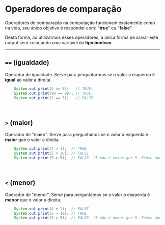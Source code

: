 # Operadores de comparação 
Operadores de comparação na computação funcionam exatamente como na vida, seu único objetivo é responder com:
"__true__" ou "__false__".
 
Desta forma, ao utilizarmos esses operadores, a única forma de salvar este output será
colocando uma variável do __tipo boolean__. 

__________________

## `==` (igualdade)
Operador de igualdade. Serve para perguntarmos se o valor a esquerda é __igual__ ao valor a direita.
```java
    System.out.print(5 == 5);   // TRUE.
    System.out.print(99 == 99); // TRUE.    
    System.out.print(1 == 5);   // FALSE. 
```

<br>

## `>` (maior)
Operador de "maior". Serve para perguntamos se o valor a esquerda é __maior__ que o valor a direita.
```java
    System.out.print(4 > 1);  // TRUE
    System.out.print(5 > 10); // FALSE
    System.out.print(5 > 5);  // FALSE. (5 não é maior que 5. Pense que você tenha a mesma altura que uma pessoa, você é maior que ela? não)
```

<br>

## `<` (menor)
Operador de "menor". Serve para perguntamos se o valor a esquerda é __menor__ que o valor a direita.
```java
    System.out.print(4 > 1);  // FALSE
    System.out.print(5 > 10); // TRUE
    System.out.print(5 > 5);  // FALSE. (5 não é menor que 5. Pense que você tenha a mesma altura que uma pessoa, você é menor que ela? não)
````